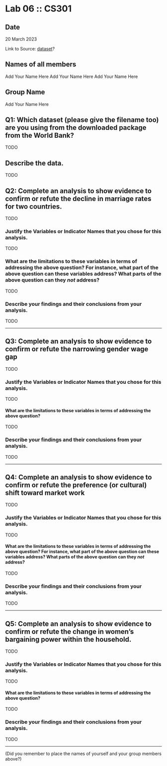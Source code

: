 # Lab 06 :: CS301

## Date

20 March 2023

Link to Source: [dataset](https://datacatalog.worldbank.org/search/dataset/0037654/Gender-Statistics)?

## Names of all members 

Add Your Name Here
Add Your Name Here
Add Your Name Here

## Group Name

Add Your Name Here


## Q1: Which dataset (please give the filename too) are you using from the downloaded package from the World Bank?

TODO

## Describe the data.

TODO

## Q2: Complete an analysis to show evidence to confirm or refute the decline in marriage rates for two countries. 

TODO

### Justify the Variables or Indicator Names that you chose for this analysis. 

TODO

### What are the limitations to these variables in terms of addressing the above question? For instance, what part of the above question can these variables address? What parts of the above question can they _not_ address?

TODO

### Describe your findings and their conclusions from your analysis.

TODO

---

## Q3: Complete an analysis to show evidence to confirm or refute the narrowing gender wage gap

TODO

### Justify the Variables or Indicator Names that you chose for this analysis. 

TODO

#### What are the limitations to these variables in terms of addressing the above question? 

TODO

### Describe your findings and their conclusions from your analysis.

TODO

---

## Q4: Complete an analysis to show evidence to confirm or refute the preference (or cultural) shift toward market work

TODO

### Justify the Variables or Indicator Names that you chose for this analysis. 

TODO

#### What are the limitations to these variables in terms of addressing the above question? For instance, what part of the above question can these variables address? What parts of the above question can they _not_ address?

TODO

### Describe your findings and their conclusions from your analysis.

TODO

---

## Q5: Complete an analysis to show evidence to confirm or refute the change in women’s bargaining power within the household.

TODO

### Justify the Variables or Indicator Names that you chose for this analysis. 

TODO

#### What are the limitations to these variables in terms of addressing the above question? 

TODO

### Describe your findings and their conclusions from your analysis.

TODO

---

(Did you remember to place the names of yourself and your group members above?)